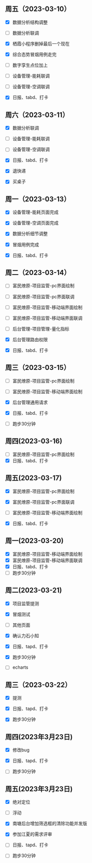 ## 周五（2023-03-10）

- [x] 数据分析结构调整
- [ ] 数据分析联调
- [x] 栖霞小程序删掉最后一个现在
- [x] 综合态势冒烟用例走完
- [ ] 数字孪生点位加上
- [ ] 设备管理-能耗联调
- [ ] 设备管理-空调联调
- [x] 日报、tabd、打卡



## 周六（2023-03-11）

- [x] 数据分析联调

- [ ] 设备管理-能耗联调
- [ ] 设备管理-空调联调
- [x] 日报、tabd、打卡
- [x] 退快递
- [x] 买桌子



## 周一（2023-03-13）

- [x] 设备管理-能耗页面完成
- [x] 设备管理-空调页面完成
- [x] 数据分析细节调整
- [x] 冒烟用例完成
- [x] 日报、tabd、打卡



## 周二（2023-03-14）

- [ ] 富民燎原-项目监管-pc界面绘制
- [ ] 富民燎原-项目监管-pc界面联调
- [ ] 富民燎原-项目监管-移动端界面绘制
- [ ] 富民燎原-项目监管-移动端界面联调
- [ ] 后台管理-项目管理-量化指标
- [x] 后台管理路由权限
- [x] 日报、tabd、打卡



## 周三（2023-03-15）

- [ ] 富民燎原-项目监管-pc界面绘制
- [ ] 富民燎原-项目监管-移动端界面绘制

- [x] 后台管理通用请求

- [x] 日报、tabd、打卡
- [ ] 跑步30分钟



## 周四(2023-03-16)

- [ ] 富民燎原-项目监管-pc界面绘制
- [x] 日报、tabd、打卡

## 周五(2023-03-17)

- [x] 富民燎原-项目监管-pc界面绘制
- [x] 富民燎原-项目监管-pc界面联调
- [ ] 富民燎原-项目监管-移动端界面绘制
- [x] 日报、tabd、打卡



## 周一(2023-03-20)

- [x] 富民燎原-项目监管-移动端界面绘制
- [x] 富民燎原-项目监管-移动端界面联调
- [x] 日报、tabd、打卡
- [ ] 跑步30分钟

## 周二(2023-03-21)

- [x] 项目监管提测
- [x] 冒烟测试
- [ ] 其他页面

- [x] 确认力石小知

- [x] 日报、tapd、打卡
- [x] 跑步30分钟
- [ ] echarts

## 周三（2023-03-22）

- [x] 提测

- [x] 日报、tapd、打卡
- [x] 跑步30分钟

## 周四(2023年3月23日)

- [x] 修改bug

- [x] 日报、tapd、打卡
- [ ] 跑步30分钟

## 周五(2023年3月23日)

- [x] 绝对定位
- [ ] 浮动
- [x] 南塘后台增加筛选框的清除功能并发版
- [x] 参加江夏的需求评审

- [ ] 日报、tapd、打卡
- [ ] 跑步30分钟
